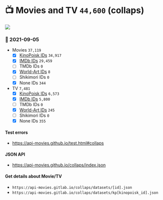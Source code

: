 # :tv: Movies and TV `44,600` (collaps)

<a href="https://API-Movies.github.io"><img src="https://API-Movies.github.io/banner.png?cache"></a>

### :date: 2021-09-05
- Movies `37,119`
  - [x] <a href="https://API-Movies.github.io/collaps/movie_kinopoisk_ids.json">KinoPoisk IDs</a> `34,917`
  - [x] <a href="https://API-Movies.github.io/collaps/movie_imdb_ids.json">IMDb IDs</a> `29,459`
  - [ ] TMDb IDs `0`
  - [x] <a href="https://API-Movies.github.io/collaps/movie_world_art_ids.json">World-Art IDs</a> `8`
  - [ ] Shikimori IDs `0`
  - [x] None IDs `344`
- TV `7,481`
  - [x] <a href="https://API-Movies.github.io/collaps/tv_kinopoisk_ids.json">KinoPoisk IDs</a> `6,573`
  - [x] <a href="https://API-Movies.github.io/collaps/tv_imdb_ids.json">IMDb IDs</a> `5,800`
  - [ ] TMDb IDs `0`
  - [x] <a href="https://API-Movies.github.io/collaps/tv_world_art_ids.json">World-Art IDs</a> `245`
  - [ ] Shikimori IDs `0`
  - [x] None IDs `355`
#### Test errors
- <a href='https://api-movies.github.io/test.html#collaps'>https://api-movies.github.io/test.html#collaps</a>
#### JSON API
- <a href='https://api-movies.github.io/collaps/index.json'>https://api-movies.github.io/collaps/index.json</a>
#### Get details about Movie/TV
- `https://api-movies.gitlab.io/collaps/datasets/[id].json`
- `https://api-movies.gitlab.io/collaps/datasets/kp[kinopoisk_id].json`
